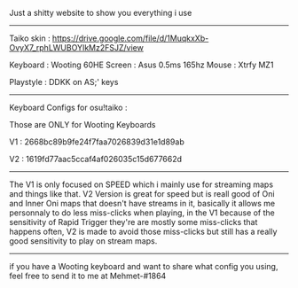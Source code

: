 Just a shitty website to show you everything i use

----

Taiko skin : https://drive.google.com/file/d/1MuqkxXb-OvyX7_rphLWUBOYIkMz2FSJZ/view

Keyboard : Wooting 60HE
Screen : Asus 0.5ms 165hz 
Mouse : Xtrfy MZ1

Playstyle : DDKK on AS;' keys

-----

Keyboard Configs for osu!taiko :

Those are ONLY for Wooting Keyboards

V1 : 2668bc89b9fe24f7faa7026839d31e1d89ab

V2 : 1619fd77aac5ccaf4af026035c15d677662d

---- 

The V1 is only focused on SPEED which i mainly use for streaming maps and things like that.
V2 Version is great for speed but is reall good of Oni and Inner Oni maps that doesn't have streams in it, basically it allows me personnaly to do less miss-clicks when playing, in the V1 because of the sensitivity of Rapid Trigger they're are mostly some miss-clicks that happens often, V2 is made to avoid those miss-clicks but still has a really good sensitivity to play on stream maps.

----

if you have a Wooting keyboard and want to share what config you using, feel free to send it to me at Mehmet-#1864 
